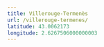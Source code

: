 ```yaml
---
title: Villerouge-Termenès
url: /villerouge-termenes/
latitude: 43.0062173
longitude: 2.6267506000000003
---
```

